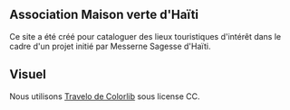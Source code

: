 Association Maison verte d'Haïti
-----

Ce site a été créé pour cataloguer des lieux touristiques d'intérêt dans le cadre d'un projet initié par Messerne Sagesse d'Haïti.

Visuel
-----

Nous utilisons [Travelo de Colorlib](https://preview.colorlib.com/theme/travelo/) sous license CC.
